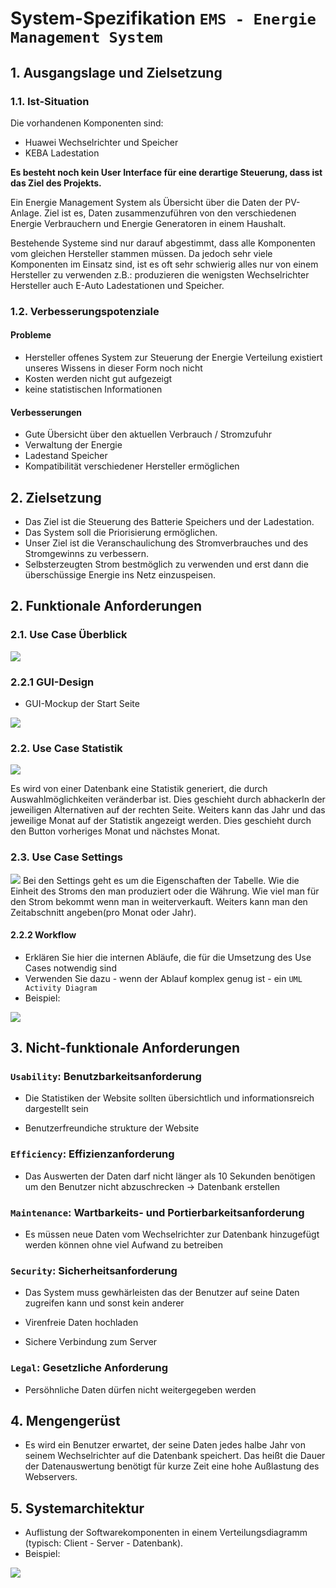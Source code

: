 # System-Spezifikation `EMS - Energie Management System`

## 1. Ausgangslage und Zielsetzung

### 1.1. Ist-Situation
Die vorhandenen Komponenten sind:
- Huawei Wechselrichter und Speicher
- KEBA Ladestation

**Es besteht noch kein User Interface für eine derartige Steuerung, dass ist das Ziel des Projekts.**

Ein Energie Management System als Übersicht über die Daten der PV-Anlage. 
Ziel ist es, Daten zusammenzuführen von den verschiedenen Energie Verbrauchern und Energie Generatoren in einem Haushalt. 

Bestehende Systeme sind nur darauf abgestimmt, dass alle Komponenten vom gleichen Hersteller stammen müssen.
Da jedoch sehr viele Komponenten im Einsatz sind, ist es oft sehr schwierig alles nur von einem Hersteller zu verwenden
z.B.: produzieren die wenigsten Wechselrichter Hersteller auch E-Auto Ladestationen und Speicher.

### 1.2. Verbesserungspotenziale

#### Probleme
- Hersteller offenes System zur Steuerung der Energie Verteilung existiert unseres Wissens in dieser Form noch nicht
- Kosten werden nicht gut aufgezeigt
- keine statistischen Informationen

#### Verbesserungen
- Gute Übersicht über den aktuellen Verbrauch / Stromzufuhr
- Verwaltung der Energie
- Ladestand Speicher
- Kompatibilität verschiedener Hersteller ermöglichen

## 2. Zielsetzung

- Das Ziel ist die Steuerung des Batterie Speichers und der Ladestation.
- Das System soll die Priorisierung ermöglichen.
- Unser Ziel ist die Veranschaulichung des Stromverbrauches und des Stromgewinns zu verbessern.
- Selbsterzeugten Strom bestmöglich zu verwenden und erst dann die überschüssige Energie ins Netz einzuspeisen.


## 2. Funktionale Anforderungen

### 2.1. Use Case Überblick

<img src="./pics/UCD.PNG">

### 2.2.1 GUI-Design

- GUI-Mockup der Start Seite

<img src="./pics/GUI-MockupMainPage.PNG">


### 2.2. Use Case Statistik

<img src="./pics/GUI-MockupStatistikPage.png">

Es wird von einer Datenbank eine Statistik generiert, die durch Auswahlmöglichkeiten veränderbar ist. Dies geschieht durch abhackerln der jeweiligen Alternativen auf der rechten Seite. Weiters kann das Jahr und das jeweilige Monat auf der Statistik angezeigt werden. Dies geschieht durch den Button vorheriges Monat und nächstes Monat.  
### 2.3. Use Case Settings

<img src="./pics/GUI-Mockup-SettingsPage.png">
 Bei den Settings geht es um die Eigenschaften der Tabelle. Wie die Einheit des Stroms den man produziert oder die Währung. Wie viel man für den Strom bekommt wenn man in weiterverkauft. Weiters kann man den Zeitabschnitt angeben(pro Monat oder Jahr).


#### 2.2.2 Workflow

- Erklären Sie hier die internen Abläufe, die für die Umsetzung des Use Cases notwendig sind
- Verwenden Sie dazu - wenn der Ablauf komplex genug ist - ein `UML Activity Diagram`
- Beispiel:

<img src="./pics/ACD.jpg">

## 3. Nicht-funktionale Anforderungen

### `Usability`: Benutzbarkeitsanforderung
- Die Statistiken der Website sollten übersichtlich und     informationsreich dargestellt sein

- Benutzerfreundiche strukture der Website

### `Efficiency`: Effizienzanforderung

- Das Auswerten der Daten darf nicht länger als 10 Sekunden benötigen um den Benutzer nicht abzuschrecken -> Datenbank erstellen

### `Maintenance`: Wartbarkeits- und Portierbarkeitsanforderung

- Es müssen neue Daten vom Wechselrichter zur Datenbank hinzugefügt werden können ohne viel Aufwand zu betreiben
### `Security`: Sicherheitsanforderung

- Das System muss gewhärleisten das der Benutzer auf seine Daten zugreifen kann und sonst kein anderer

- Virenfreie Daten hochladen

- Sichere Verbindung zum Server

### `Legal`: Gesetzliche Anforderung

- Persöhnliche Daten dürfen nicht weitergegeben werden

## 4. Mengengerüst
- Es wird ein Benutzer erwartet, der seine Daten jedes halbe Jahr von seinem Wechselrichter auf die Datenbank speichert. Das heißt die Dauer der Datenauswertung benötigt für kurze Zeit eine hohe Außlastung des Webservers. 
## 5. Systemarchitektur

- Auflistung der Softwarekomponenten in einem Verteilungsdiagramm (typisch: Client - Server - Datenbank).
- Beispiel:

<img src="./Architektur.jpg">
